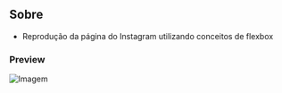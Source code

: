 ## Sobre
* Reprodução da página do Instagram utilizando conceitos de flexbox

### Preview
![Imagem](https://github.com/4L1C3-R4BB1T/digital-innovation-one/raw/master/_assets/instagram.png)

